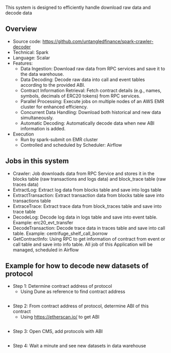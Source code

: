 This system is designed to efficiently handle download raw data and decode data
## Overview
* Source code: https://github.com/untangledfinance/spark-crawler-decoder
* Technical: Spark
* Language: Scalar
* Features:
    * Data Ingestion: Download raw data from RPC services and save it to the data warehouse.
    * Data Decoding: Decode raw data into call and event tables according to the provided ABI.
    * Contract Information Retrieval: Fetch contract details (e.g., names, symbols, decimals of ERC20 tokens) from RPC services.
    * Parallel Processing: Execute jobs on multiple nodes of an AWS EMR cluster for enhanced efficiency.
    * Concurrent Data Handling: Download both historical and new data simultaneously.
    * Automatic Decoding: Automatically decode data when new ABI information is added.
* Execution
    * Run by spark-submit on EMR cluster
    * Controlled and scheduled by Scheduler: Airflow

## Jobs in this system
* Crawler: Job downloads data from RPC Service and stores it in the blocks table (raw transactions and logs data) and block_trace table (raw traces data)
* ExtractLog: Extract log data from blocks table and save into logs table
* ExtractTransaction: Extract transaction data from blocks table save into transactions table
* ExtraceTrace: Extract trace data from block_traces table and save into trace table
* DecodeLog: Decode log data in logs table and save into event table. Example: erc20_evt_transfer
* DecodeTransaction: Decode trace data in traces table and save into call table. Example: centrifuge_shelf_call_borrow 
* GetContractInfo: Using RPC to get information of contract from event or call table and save into info table.
All job of this Application will be managed, scheduled in Airflow
## Example for how to decode new datasets of protocol
* Step 1: Determine contract address of protocol
    * Using Dune as reference to find contract address
<img src="/img/ml-quant/contract-address.png" alt="" />

* Step 2: From contract address of protocol, determine ABI of this contract
    * Using https://etherscan.io/ to get ABI
<img src="/img/ml-quant/get-ABI.png" alt="" />

* Step 3: Open CMS, add protocols with ABI
<img src="/img/ml-quant/CMS-ABI.png" alt="" />

* Step 4: Wait a minute and see new datasets in data warehouse
